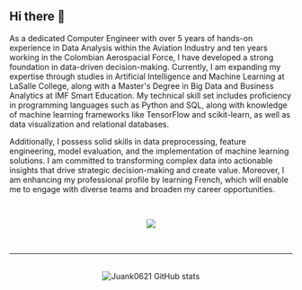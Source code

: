 ## Hi there 👋

As a dedicated Computer Engineer with over 5 years of hands-on experience in Data Analysis within the Aviation Industry and ten years working in the Colombian Aerospacial Force, I have developed a strong foundation in data-driven decision-making. Currently, I am expanding my expertise through studies in Artificial Intelligence and Machine Learning at LaSalle College, along with a Master's Degree in Big Data and Business Analytics at IMF Smart Education. My technical skill set includes proficiency in programming languages such as Python and SQL, along with knowledge of machine learning frameworks like TensorFlow and scikit-learn, as well as data visualization and relational databases.

Additionally, I possess solid skills in data preprocessing, feature engineering, model evaluation, and the implementation of machine learning solutions. I am committed to transforming complex data into actionable insights that drive strategic decision-making and create value. Moreover, I am enhancing my professional profile by learning French, which will enable me to engage with diverse teams and broaden my career opportunities.

<br><be>

<p align="center">
  <a href="https://skillicons.dev">
    <img src="https://skillicons.dev/icons?i=azure,py,sklearn,tensorflow,vscode,fastapi,anaconda,sqlite,ai&perline=3" />
  </a>
</p>

<br><be>

---

<br>

<div align="center">
  <img src="https://github-readme-stats.vercel.app/api?username=Juank0621&theme=tokyonight&show_icons=true&rank_icon=github" alt="Juank0621 GitHub stats">
</div>
